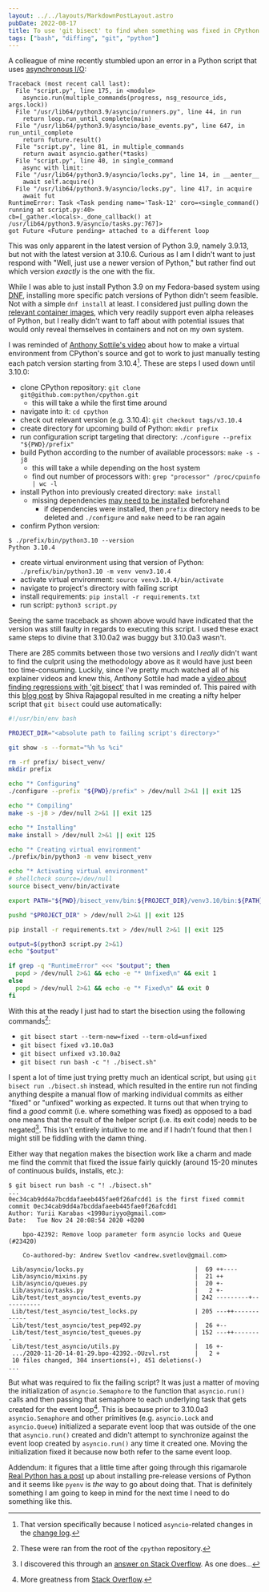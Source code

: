 ```yaml
---
layout: ../../layouts/MarkdownPostLayout.astro
pubDate: 2022-08-17
title: To use 'git bisect' to find when something was fixed in CPython
tags: ["bash", "diffing", "git", "python"]
---
```

A colleague of mine recently stumbled upon an error in a Python script that uses [asynchronous I/O](https://docs.python.org/3/library/asyncio.html):

```
Traceback (most recent call last):
  File "script.py", line 175, in <module>
    asyncio.run(multiple_commands(progress, nsg_resource_ids, args.lock))
  File "/usr/lib64/python3.9/asyncio/runners.py", line 44, in run
    return loop.run_until_complete(main)
  File "/usr/lib64/python3.9/asyncio/base_events.py", line 647, in run_until_complete
    return future.result()
  File "script.py", line 81, in multiple_commands
    return await asyncio.gather(*tasks)
  File "script.py", line 40, in single_command
    async with limit:
  File "/usr/lib64/python3.9/asyncio/locks.py", line 14, in __aenter__
    await self.acquire()
  File "/usr/lib64/python3.9/asyncio/locks.py", line 417, in acquire
    await fut
RuntimeError: Task <Task pending name='Task-12' coro=<single_command() running at script.py:40> 
cb=[_gather.<locals>._done_callback() at /usr/lib64/python3.9/asyncio/tasks.py:767]>
got Future <Future pending> attached to a different loop
```

This was only apparent in the latest version of Python 3.9, namely 3.9.13, but not with the latest version at 3.10.6. Curious as I am I didn't want to just respond with "Well, just use a newer version of Python," but rather find out which version _exactly_ is the one with the fix.

While I was able to just install Python 3.9 on my Fedora-based system using [DNF](https://docs.fedoraproject.org/en-US/fedora/latest/system-administrators-guide/package-management/DNF/), installing more specific patch versions of Python didn't seem feasible. Not with a simple `dnf install` at least. I considered just pulling down the [relevant container images](https://hub.docker.com/_/python/), which very readily support even alpha releases of Python, but I really didn't want to faff about with potential issues that would only reveal themselves in containers and not on my own system.

I was reminded of [Anthony Sottile's video](https://www.youtube.com/watch?v=2ETZsYF5c7s) about how to make a virtual environment from CPython's source and got to work to just manually testing each patch version starting from 3.10.4[^1]. These are steps I used down until 3.10.0:

* clone CPython repository: `git clone git@github.com:python/cpython.git`
  * this will take a while the first time around
* navigate into it: `cd cpython`
* check out relevant version (e.g. 3.10.4): `git checkout tags/v3.10.4`
* create directory for upcoming build of Python: `mkdir prefix`
* run configuration script targeting that directory: `./configure --prefix "${PWD}/prefix"`
* build Python according to the number of available processors: `make -s -j8`
  * this will take a while depending on the host system
  * find out number of processors with: `grep "processor" /proc/cpuinfo | wc -l`
* install Python into previously created directory: `make install`
  * missing dependencies [may need to be installed](https://devguide.python.org/getting-started/setup-building/#build-dependencies) beforehand
    * if dependencies were installed, then `prefix` directory needs to be deleted and `./configure` and `make` need to be ran again
* confirm Python version:

```console frame="none"
$ ./prefix/bin/python3.10 --version
Python 3.10.4
```

* create virtual environment using that version of Python: `./prefix/bin/python3.10 -m venv venv3.10.4`
* activate virtual environment: `source venv3.10.4/bin/activate`
* navigate to project's directory with failing script
* install requirements: `pip install -r requirements.txt`
* run script: `python3 script.py`

Seeing the same traceback as shown above would have indicated that the version was still faulty in regards to executing this script. I used these exact same steps to divine that 3.10.0a2 was buggy but 3.10.0a3 wasn't.

There are 285 commits between those two versions and I _really_ didn't want to find the culprit using the methodology above as it would have just been too time-consuming. Luckily, since I've pretty much watched all of his explainer videos and knew this, Anthony Sottile had made a [video about finding regressions with 'git bisect'](https://www.youtube.com/watch?v=C2C7FTI8nB4) that I was reminded of. This paired with this [blog post](https://interrupt.memfault.com/blog/git-bisect) by Shiva Rajagopal resulted in me creating a nifty helper script that `git bisect` could use automatically:

```bash
#!/usr/bin/env bash

PROJECT_DIR="<absolute path to failing script's directory>"

git show -s --format="%h %s %ci"

rm -rf prefix/ bisect_venv/
mkdir prefix

echo "* Configuring"
./configure --prefix "${PWD}/prefix" > /dev/null 2>&1 || exit 125

echo "* Compiling"
make -s -j8 > /dev/null 2>&1 || exit 125

echo "* Installing"
make install > /dev/null 2>&1 || exit 125

echo "* Creating virtual environment"
./prefix/bin/python3 -m venv bisect_venv

echo "* Activating virtual environment"
# shellcheck source=/dev/null
source bisect_venv/bin/activate

export PATH="${PWD}/bisect_venv/bin:${PROJECT_DIR}/venv3.10/bin:${PATH}"

pushd "$PROJECT_DIR" > /dev/null 2>&1 || exit 125

pip install -r requirements.txt > /dev/null 2>&1 || exit 125

output=$(python3 script.py 2>&1)
echo "$output"

if grep -q "RuntimeError" <<< "$output"; then
  popd > /dev/null 2>&1 && echo -e "* Unfixed\n" && exit 1
else
  popd > /dev/null 2>&1 && echo -e "* Fixed\n" && exit 0
fi
```

With this at the ready I just had to start the bisection using the following commands[^2]:

* `git bisect start --term-new=fixed --term-old=unfixed`
* `git bisect fixed v3.10.0a3`
* `git bisect unfixed v3.10.0a2`
* `git bisect run bash -c "! ./bisect.sh"`

I spent a lot of time just trying pretty much an identical script, but using `git bisect run ./bisect.sh` instead, which resulted in the entire run not finding anything despite a manual flow of marking individual commits as either "fixed" or "unfixed" working as expected. It turns out that when trying to find a _good_ commit (i.e. where something was fixed) as opposed to a bad one means that the result of the helper script (i.e. its exit code) needs to be negated[^3]. This isn't entirely intuitive to me and if I hadn't found that then I might still be fiddling with the damn thing.

Either way that negation makes the bisection work like a charm and made me find the commit that fixed the issue fairly quickly (around 15-20 minutes of continuous builds, installs, etc.):

```console frame="none"
$ git bisect run bash -c "! ./bisect.sh"
...
0ec34cab9dd4a7bcddafaeeb445fae0f26afcdd1 is the first fixed commit
commit 0ec34cab9dd4a7bcddafaeeb445fae0f26afcdd1
Author: Yurii Karabas <1998uriyyo@gmail.com>
Date:   Tue Nov 24 20:08:54 2020 +0200

    bpo-42392: Remove loop parameter form asyncio locks and Queue (#23420)
    
    Co-authored-by: Andrew Svetlov <andrew.svetlov@gmail.com>

 Lib/asyncio/locks.py                               |  69 ++----
 Lib/asyncio/mixins.py                              |  21 ++
 Lib/asyncio/queues.py                              |  20 +-
 Lib/asyncio/tasks.py                               |   2 +-
 Lib/test/test_asyncio/test_events.py               | 242 ---------+-----------
 Lib/test/test_asyncio/test_locks.py                | 205 ---++------------
 Lib/test/test_asyncio/test_pep492.py               |  26 +--
 Lib/test/test_asyncio/test_queues.py               | 152 ---++--------
 Lib/test/test_asyncio/utils.py                     |  16 +-
 .../2020-11-20-14-01-29.bpo-42392.-OUzvl.rst       |   2 +
 10 files changed, 304 insertions(+), 451 deletions(-)
...
```

But what was required to fix the failing script? It was just a matter of moving the initialization of `asyncio.Semaphore` to the function that `asyncio.run()` calls and then passing that semaphore to each underlying task that gets created for the event loop[^4]. This is because prior to 3.10.0a3 `asyncio.Semaphore` and other primitives (e.g. `asyncio.Lock` and `asyncio.Queue`) initialized a separate event loop that was outside of the one that `asyncio.run()` created and didn't attempt to synchronize against the event loop created by `asyncio.run()` any time it created one. Moving the initialization fixed it because now both refer to the same event loop.

Addendum: it figures that a little time after going through this rigamarole [Real Python has a post](https://realpython.com/python-pre-release/) up about installing pre-release versions of Python and it seems like `pyenv` is _the_ way to go about doing that. That is definitely something I am going to keep in mind for the next time I need to do something like this.

[^1]: That version specifically because I noticed `asyncio`-related changes in the [change log](https://docs.python.org/3/whatsnew/changelog.html#python-3-10-4-final).
[^2]: These were ran from the root of the `cpython` repository.
[^3]: I discovered this through an [answer on Stack Overflow](https://stackoverflow.com/a/36157747). As one does...
[^4]: More greatness from [Stack Overflow](https://stackoverflow.com/a/55918049).

